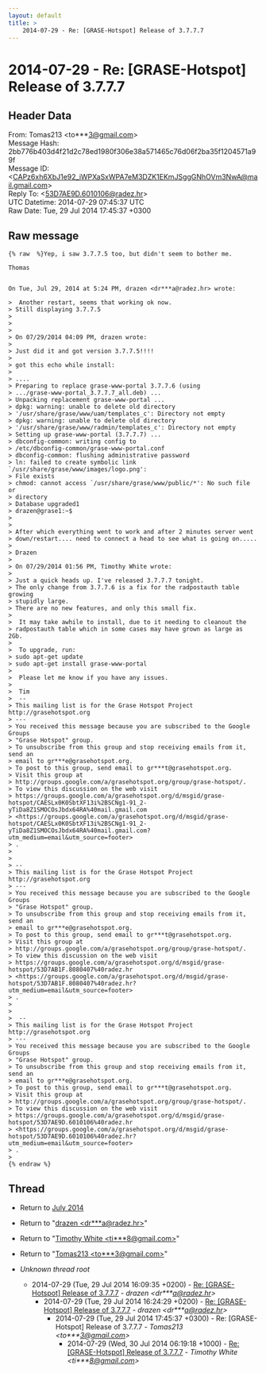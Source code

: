 ```yaml
---
layout: default
title: >
    2014-07-29 - Re: [GRASE-Hotspot] Release of 3.7.7.7
---
```


# 2014-07-29 - Re: [GRASE-Hotspot] Release of 3.7.7.7

## Header Data

From: Tomas213 \<to***3@gmail.com\><br>
Message Hash: 2bb776b403d4f21d2c78ed1980f306e38a571465c76d06f2ba35f1204571a99f<br>
Message ID: \<CAPz6xh6XbJ1e92_iWPXaSxWPA7eM3DZK1EKmJSggGNhOVm3NwA@mail.gmail.com\><br>
Reply To: \<53D7AE9D.6010106@radez.hr\><br>
UTC Datetime: 2014-07-29 07:45:37 UTC<br>
Raw Date: Tue, 29 Jul 2014 17:45:37 +0300<br>

## Raw message

```
{% raw  %}Yep, i saw 3.7.7.5 too, but didn't seem to bother me.

Thomas


On Tue, Jul 29, 2014 at 5:24 PM, drazen <dr***a@radez.hr> wrote:

>  Another restart, seems that working ok now.
> Still displaying 3.7.7.5
>
>
>
> On 07/29/2014 04:09 PM, drazen wrote:
>
> Just did it and got version 3.7.7.5!!!!
>
> got this echo while install:
>
> ....
> Preparing to replace grase-www-portal 3.7.7.6 (using
> .../grase-www-portal_3.7.7.7_all.deb) ...
> Unpacking replacement grase-www-portal ...
> dpkg: warning: unable to delete old directory
> '/usr/share/grase/www/uam/templates_c': Directory not empty
> dpkg: warning: unable to delete old directory
> '/usr/share/grase/www/radmin/templates_c': Directory not empty
> Setting up grase-www-portal (3.7.7.7) ...
> dbconfig-common: writing config to
> /etc/dbconfig-common/grase-www-portal.conf
> dbconfig-common: flushing administrative password
> ln: failed to create symbolic link `/usr/share/grase/www/images/logo.png':
> File exists
> chmod: cannot access `/usr/share/grase/www/public/*': No such file or
> directory
> Database upgraded1
> drazen@grase1:~$
>
>
> After which everything went to work and after 2 minutes server went
> down/restart.... need to connect a head to see what is going on.....
>
> Drazen
>
> On 07/29/2014 01:56 PM, Timothy White wrote:
>
> Just a quick heads up. I've released 3.7.7.7 tonight.
> The only change from 3.7.7.6 is a fix for the radpostauth table growing
> stupidly large.
> There are no new features, and only this small fix.
>
>  It may take awhile to install, due to it needing to cleanout the
> radpostauth table which in some cases may have grown as large as 2Gb.
>
>  To upgrade, run:
> sudo apt-get update
> sudo apt-get install grase-www-portal
>
>  Please let me know if you have any issues.
>
>  Tim
>  --
> This mailing list is for the Grase Hotspot Project http://grasehotspot.org
> ---
> You received this message because you are subscribed to the Google Groups
> "Grase Hotspot" group.
> To unsubscribe from this group and stop receiving emails from it, send an
> email to gr***e@grasehotspot.org.
> To post to this group, send email to gr***t@grasehotspot.org.
> Visit this group at
> http://groups.google.com/a/grasehotspot.org/group/grase-hotspot/.
> To view this discussion on the web visit
> https://groups.google.com/a/grasehotspot.org/d/msgid/grase-hotspot/CAESLx0K0SbtXF13i%2BSCNg1-91_2-yTiDa8Z1SMOCOsJbdx64RA%40mail.gmail.com
> <https://groups.google.com/a/grasehotspot.org/d/msgid/grase-hotspot/CAESLx0K0SbtXF13i%2BSCNg1-91_2-yTiDa8Z1SMOCOsJbdx64RA%40mail.gmail.com?utm_medium=email&utm_source=footer>
> .
>
>
> --
> This mailing list is for the Grase Hotspot Project http://grasehotspot.org
> ---
> You received this message because you are subscribed to the Google Groups
> "Grase Hotspot" group.
> To unsubscribe from this group and stop receiving emails from it, send an
> email to gr***e@grasehotspot.org.
> To post to this group, send email to gr***t@grasehotspot.org.
> Visit this group at
> http://groups.google.com/a/grasehotspot.org/group/grase-hotspot/.
> To view this discussion on the web visit
> https://groups.google.com/a/grasehotspot.org/d/msgid/grase-hotspot/53D7AB1F.8080407%40radez.hr
> <https://groups.google.com/a/grasehotspot.org/d/msgid/grase-hotspot/53D7AB1F.8080407%40radez.hr?utm_medium=email&utm_source=footer>
> .
>
>
>  --
> This mailing list is for the Grase Hotspot Project http://grasehotspot.org
> ---
> You received this message because you are subscribed to the Google Groups
> "Grase Hotspot" group.
> To unsubscribe from this group and stop receiving emails from it, send an
> email to gr***e@grasehotspot.org.
> To post to this group, send email to gr***t@grasehotspot.org.
> Visit this group at
> http://groups.google.com/a/grasehotspot.org/group/grase-hotspot/.
> To view this discussion on the web visit
> https://groups.google.com/a/grasehotspot.org/d/msgid/grase-hotspot/53D7AE9D.6010106%40radez.hr
> <https://groups.google.com/a/grasehotspot.org/d/msgid/grase-hotspot/53D7AE9D.6010106%40radez.hr?utm_medium=email&utm_source=footer>
> .
>
{% endraw %}
```

## Thread

+ Return to [July 2014](/archive/2014/07)

+ Return to "[drazen <dr***a<span>@</span>radez.hr>](/authors/dr___a_at_radez_hr)"
+ Return to "[Timothy White <ti***8<span>@</span>gmail.com>](/authors/ti___8_at_gmail_com)"
+ Return to "[Tomas213 <to***3<span>@</span>gmail.com>](/authors/to___3_at_gmail_com)"

+ _Unknown thread root_
  + 2014-07-29 (Tue, 29 Jul 2014 16:09:35 +0200) - [Re: [GRASE-Hotspot] Release of 3.7.7.7](/archive/2014/07/15c8934a3998d862e5a7762264dbb1e585e258355b2e1980262e964ddd0dffea) - _drazen \<dr***a@radez.hr\>_
    + 2014-07-29 (Tue, 29 Jul 2014 16:24:29 +0200) - [Re: [GRASE-Hotspot] Release of 3.7.7.7](/archive/2014/07/e73b6c95bcd7be473aa2f05ca9c6931c3b3bbdb0cc3b98f33b9ca13449cfa1f1) - _drazen \<dr***a@radez.hr\>_
      + 2014-07-29 (Tue, 29 Jul 2014 17:45:37 +0300) - Re: [GRASE-Hotspot] Release of 3.7.7.7 - _Tomas213 \<to***3@gmail.com\>_
        + 2014-07-29 (Wed, 30 Jul 2014 06:19:18 +1000) - [Re: [GRASE-Hotspot] Release of 3.7.7.7](/archive/2014/07/02d0f8c2f6e5ac1dc6a78ac8909b464dde0508b143abe9813bd7b23695d0491d) - _Timothy White \<ti***8@gmail.com\>_

